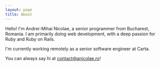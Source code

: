 ```yaml
---
layout: page
title: About
---
```


Hello! I'm Andrei-Mihai Nicolae, a senior programmer from Bucharest, Romania. I am primarily doing web development, with 
a deep passion for Ruby and Ruby on Rails.

I'm currently working remotely as a senior software engineer at Carta.

You can always say hi at [contact@anicolae.ro](mailto:contact@anicolae.ro)!
